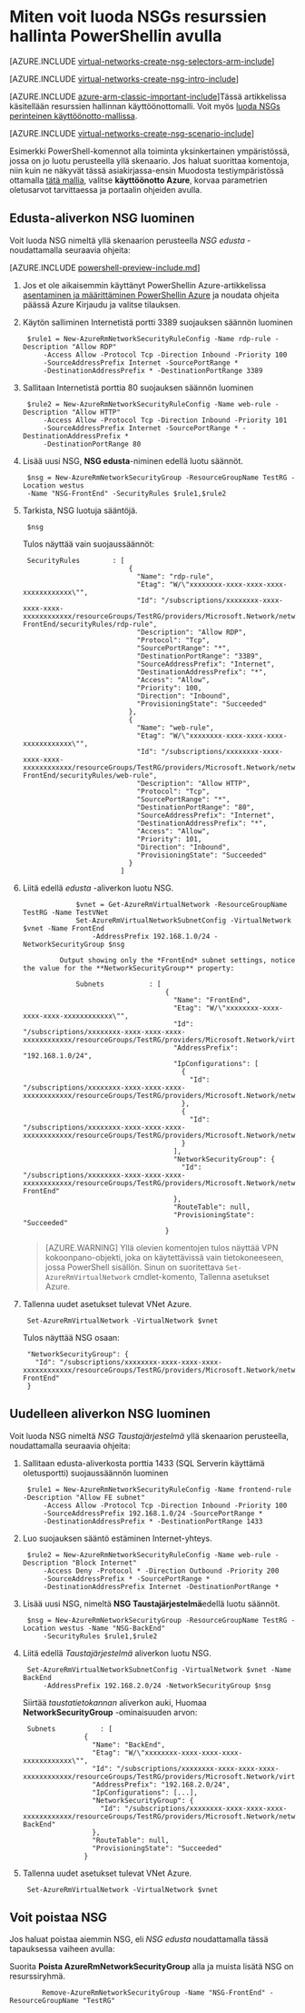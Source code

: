 <properties
   pageTitle="Miten voit luoda NSGs Azure resurssien hallinta PowerShellin avulla | Microsoft Azure"
   description="Lue, miten voit luoda ja ottaa käyttöön NSGs Azure resurssien hallinta PowerShellin avulla"
   services="virtual-network"
   documentationCenter="na"
   authors="jimdial"
   manager="carmonm"
   editor="tysonn"
   tags="azure-resource-manager"
/>
<tags
   ms.service="virtual-network"
   ms.devlang="na"
   ms.topic="article"
   ms.tgt_pltfrm="na"
   ms.workload="infrastructure-services"
   ms.date="02/23/2016"
   ms.author="jdial" />

# <a name="how-to-create-nsgs-in-resource-manager-by-using-powershell"></a>Miten voit luoda NSGs resurssien hallinta PowerShellin avulla

[AZURE.INCLUDE [virtual-networks-create-nsg-selectors-arm-include](../../includes/virtual-networks-create-nsg-selectors-arm-include.md)]

[AZURE.INCLUDE [virtual-networks-create-nsg-intro-include](../../includes/virtual-networks-create-nsg-intro-include.md)]

[AZURE.INCLUDE [azure-arm-classic-important-include](../../includes/azure-arm-classic-important-include.md)]Tässä artikkelissa käsitellään resurssien hallinnan käyttöönottomalli. Voit myös [luoda NSGs perinteinen käyttöönotto-mallissa](virtual-networks-create-nsg-classic-ps.md).

[AZURE.INCLUDE [virtual-networks-create-nsg-scenario-include](../../includes/virtual-networks-create-nsg-scenario-include.md)]

Esimerkki PowerShell-komennot alla toiminta yksinkertainen ympäristössä, jossa on jo luotu perusteella yllä skenaario. Jos haluat suorittaa komentoja, niin kuin ne näkyvät tässä asiakirjassa-ensin Muodosta testiympäristössä ottamalla [tätä mallia](http://github.com/telmosampaio/azure-templates/tree/master/201-IaaS-WebFrontEnd-SQLBackEnd), valitse **käyttöönotto Azure**, korvaa parametrien oletusarvot tarvittaessa ja portaalin ohjeiden avulla.

## <a name="how-to-create-the-nsg-for-the-front-end-subnet"></a>Edusta-aliverkon NSG luominen
Voit luoda NSG nimeltä yllä skenaarion perusteella *NSG edusta* -noudattamalla seuraavia ohjeita:

[AZURE.INCLUDE [powershell-preview-include.md](../../includes/powershell-preview-include.md)]

1. Jos et ole aikaisemmin käyttänyt PowerShellin Azure-artikkelissa [asentaminen ja määrittäminen PowerShellin Azure](../powershell-install-configure.md) ja noudata ohjeita päässä Azure Kirjaudu ja valitse tilauksen.

2. Käytön salliminen Internetistä portti 3389 suojauksen säännön luominen

        $rule1 = New-AzureRmNetworkSecurityRuleConfig -Name rdp-rule -Description "Allow RDP"
            -Access Allow -Protocol Tcp -Direction Inbound -Priority 100
            -SourceAddressPrefix Internet -SourcePortRange *
            -DestinationAddressPrefix * -DestinationPortRange 3389

3. Sallitaan Internetistä porttia 80 suojauksen säännön luominen

        $rule2 = New-AzureRmNetworkSecurityRuleConfig -Name web-rule -Description "Allow HTTP"
            -Access Allow -Protocol Tcp -Direction Inbound -Priority 101
            -SourceAddressPrefix Internet -SourcePortRange * -DestinationAddressPrefix *
            -DestinationPortRange 80

4. Lisää uusi NSG, **NSG edusta**-niminen edellä luotu säännöt.

        $nsg = New-AzureRmNetworkSecurityGroup -ResourceGroupName TestRG -Location westus
        -Name "NSG-FrontEnd" -SecurityRules $rule1,$rule2

5. Tarkista, NSG luotuja sääntöjä.

        $nsg

    Tulos näyttää vain suojaussäännöt:

        SecurityRules        : [
                                 {
                                   "Name": "rdp-rule",
                                   "Etag": "W/\"xxxxxxxx-xxxx-xxxx-xxxx-xxxxxxxxxxxx\"",
                                   "Id": "/subscriptions/xxxxxxxx-xxxx-xxxx-xxxx-xxxxxxxxxxxx/resourceGroups/TestRG/providers/Microsoft.Network/networkSecurityGroups/NSG-FrontEnd/securityRules/rdp-rule",
                                   "Description": "Allow RDP",
                                   "Protocol": "Tcp",
                                   "SourcePortRange": "*",
                                   "DestinationPortRange": "3389",
                                   "SourceAddressPrefix": "Internet",
                                   "DestinationAddressPrefix": "*",
                                   "Access": "Allow",
                                   "Priority": 100,
                                   "Direction": "Inbound",
                                   "ProvisioningState": "Succeeded"
                                 },
                                 {
                                   "Name": "web-rule",
                                   "Etag": "W/\"xxxxxxxx-xxxx-xxxx-xxxx-xxxxxxxxxxxx\"",
                                   "Id": "/subscriptions/xxxxxxxx-xxxx-xxxx-xxxx-xxxxxxxxxxxx/resourceGroups/TestRG/providers/Microsoft.Network/networkSecurityGroups/NSG-FrontEnd/securityRules/web-rule",
                                   "Description": "Allow HTTP",
                                   "Protocol": "Tcp",
                                   "SourcePortRange": "*",
                                   "DestinationPortRange": "80",
                                   "SourceAddressPrefix": "Internet",
                                   "DestinationAddressPrefix": "*",
                                   "Access": "Allow",
                                   "Priority": 101,
                                   "Direction": "Inbound",
                                   "ProvisioningState": "Succeeded"
                                 }
                               ]

6. Liitä edellä *edusta* -aliverkon luotu NSG.

                    $vnet = Get-AzureRmVirtualNetwork -ResourceGroupName TestRG -Name TestVNet
                    Set-AzureRmVirtualNetworkSubnetConfig -VirtualNetwork $vnet -Name FrontEnd
                        -AddressPrefix 192.168.1.0/24 -NetworkSecurityGroup $nsg

                Output showing only the *FrontEnd* subnet settings, notice the value for the **NetworkSecurityGroup** property:

                    Subnets           : [
                                          {
                                            "Name": "FrontEnd",
                                            "Etag": "W/\"xxxxxxxx-xxxx-xxxx-xxxx-xxxxxxxxxxxx\"",
                                            "Id": "/subscriptions/xxxxxxxx-xxxx-xxxx-xxxx-xxxxxxxxxxxx/resourceGroups/TestRG/providers/Microsoft.Network/virtualNetworks/TestVNet/subnets/FrontEnd",
                                            "AddressPrefix": "192.168.1.0/24",
                                            "IpConfigurations": [
                                              {
                                                "Id": "/subscriptions/xxxxxxxx-xxxx-xxxx-xxxx-xxxxxxxxxxxx/resourceGroups/TestRG/providers/Microsoft.Network/networkInterfaces/TestNICWeb2/ipConfigurations/ipconfig1"
                                              },
                                              {
                                                "Id": "/subscriptions/xxxxxxxx-xxxx-xxxx-xxxx-xxxxxxxxxxxx/resourceGroups/TestRG/providers/Microsoft.Network/networkInterfaces/TestNICWeb1/ipConfigurations/ipconfig1"
                                              }
                                            ],
                                            "NetworkSecurityGroup": {
                                              "Id": "/subscriptions/xxxxxxxx-xxxx-xxxx-xxxx-xxxxxxxxxxxx/resourceGroups/TestRG/providers/Microsoft.Network/networkSecurityGroups/NSG-FrontEnd"
                                            },
                                            "RouteTable": null,
                                            "ProvisioningState": "Succeeded"
                                          }

    >[AZURE.WARNING] Yllä olevien komentojen tulos näyttää VPN kokoonpano-objekti, joka on käytettävissä vain tietokoneeseen, jossa PowerShell sisällön. Sinun on suoritettava `Set-AzureRmVirtualNetwork` cmdlet-komento, Tallenna asetukset Azure.

7. Tallenna uudet asetukset tulevat VNet Azure.

        Set-AzureRmVirtualNetwork -VirtualNetwork $vnet

    Tulos näyttää NSG osaan:

        "NetworkSecurityGroup": {
          "Id": "/subscriptions/xxxxxxxx-xxxx-xxxx-xxxx-xxxxxxxxxxxx/resourceGroups/TestRG/providers/Microsoft.Network/networkSecurityGroups/NSG-FrontEnd"
        }

## <a name="how-to-create-the-nsg-for-the-back-end-subnet"></a>Uudelleen aliverkon NSG luominen
Voit luoda NSG nimeltä *NSG Taustajärjestelmä* yllä skenaarion perusteella, noudattamalla seuraavia ohjeita:

1. Sallitaan edusta-aliverkosta porttia 1433 (SQL Serverin käyttämä oletusportti) suojaussäännön luominen

        $rule1 = New-AzureRmNetworkSecurityRuleConfig -Name frontend-rule -Description "Allow FE subnet"
            -Access Allow -Protocol Tcp -Direction Inbound -Priority 100
            -SourceAddressPrefix 192.168.1.0/24 -SourcePortRange *
            -DestinationAddressPrefix * -DestinationPortRange 1433

2. Luo suojauksen sääntö estäminen Internet-yhteys.

        $rule2 = New-AzureRmNetworkSecurityRuleConfig -Name web-rule -Description "Block Internet"
            -Access Deny -Protocol * -Direction Outbound -Priority 200
            -SourceAddressPrefix * -SourcePortRange *
            -DestinationAddressPrefix Internet -DestinationPortRange *

3. Lisää uusi NSG, nimeltä **NSG Taustajärjestelmä**edellä luotu säännöt.

        $nsg = New-AzureRmNetworkSecurityGroup -ResourceGroupName TestRG -Location westus -Name "NSG-BackEnd"
            -SecurityRules $rule1,$rule2

4. Liitä edellä *Taustajärjestelmä* aliverkon luotu NSG.

        Set-AzureRmVirtualNetworkSubnetConfig -VirtualNetwork $vnet -Name BackEnd
            -AddressPrefix 192.168.2.0/24 -NetworkSecurityGroup $nsg

    Siirtää *taustatietokannan* aliverkon auki, Huomaa **NetworkSecurityGroup** -ominaisuuden arvon:

        Subnets           : [
                      {
                        "Name": "BackEnd",
                        "Etag": "W/\"xxxxxxxx-xxxx-xxxx-xxxx-xxxxxxxxxxxx\"",
                        "Id": "/subscriptions/xxxxxxxx-xxxx-xxxx-xxxx-xxxxxxxxxxxx/resourceGroups/TestRG/providers/Microsoft.Network/virtualNetworks/TestVNet/subnets/BackEnd",
                        "AddressPrefix": "192.168.2.0/24",
                        "IpConfigurations": [...],
                        "NetworkSecurityGroup": {
                          "Id": "/subscriptions/xxxxxxxx-xxxx-xxxx-xxxx-xxxxxxxxxxxx/resourceGroups/TestRG/providers/Microsoft.Network/networkSecurityGroups/NSG-BackEnd"
                        },
                        "RouteTable": null,
                        "ProvisioningState": "Succeeded"
                      }

5. Tallenna uudet asetukset tulevat VNet Azure.

        Set-AzureRmVirtualNetwork -VirtualNetwork $vnet


## <a name="how-to-remove-an-nsg"></a>Voit poistaa NSG

Jos haluat poistaa aiemmin NSG, eli *NSG edusta* noudattamalla tässä tapauksessa vaiheen avulla:

Suorita **Poista AzureRmNetworkSecurityGroup** alla ja muista lisätä NSG on resurssiryhmä.

            Remove-AzureRmNetworkSecurityGroup -Name "NSG-FrontEnd" -ResourceGroupName "TestRG"
